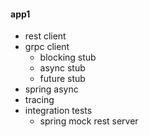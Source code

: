 #### app1
- rest client
- grpc client
  - blocking stub
  - async stub
  - future stub
- spring async
- tracing
- integration tests
  - spring mock rest server
